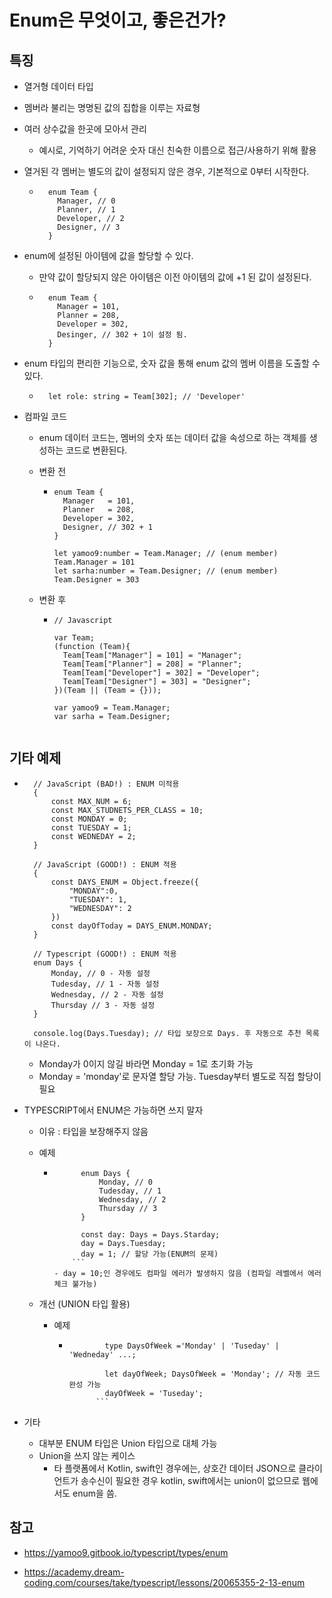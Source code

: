 # Enum은 무엇이고, 좋은건가?

## 특징

- 열거형 데이터 타입
- 멤버라 불리는 명명된 값의 집합을 이루는 자료형
- 여러 상수값을 한곳에 모아서 관리
  - 예시로, 기억하기 어려운 숫자 대신 친숙한 이름으로 접근/사용하기 위해 활용
- 열거된 각 멤버는 별도의 값이 설정되지 않은 경우, 기본적으로 0부터 시작한다.

  - ```
      enum Team {
        Manager, // 0
        Planner, // 1
        Developer, // 2
        Designer, // 3
      }
    ```

- enum에 설정된 아이템에 값을 할당할 수 있다.
  - 만약 값이 할당되지 않은 아이템은 이전 아이템의 값에 +1 된 값이 설정된다.

  - ```
      enum Team {
        Manager = 101,
        Planner = 208,
        Developer = 302,
        Desinger, // 302 + 1이 설정 됨.
      }
    ```

- enum 타입의 편리한 기능으로, 숫자 값을 통해 enum 값의 멤버 이름을 도출할 수 있다.

  - ```
      let role: string = Team[302]; // 'Developer'
    ```

- 컴파일 코드
  - enum 데이터 코드는, 멤버의 숫자 또는 데이터 값을 속성으로 하는 객체를 생성하는 코드로 변환된다.
  - 변환 전

    - ```
      enum Team {
        Manager   = 101,
        Planner   = 208,
        Developer = 302,
        Designer, // 302 + 1
      }

      let yamoo9:number = Team.Manager; // (enum member) Team.Manager = 101
      let sarha:number = Team.Designer; // (enum member) Team.Designer = 303
      ```

  - 변환 후

    - ```
      // Javascript

      var Team;
      (function (Team){
        Team[Team["Manager"] = 101] = "Manager";
        Team[Team["Planner"] = 208] = "Planner";
        Team[Team["Developer"] = 302] = "Developer";
        Team[Team["Designer"] = 303] = "Designer";
      })(Team || (Team = {}));

      var yamoo9 = Team.Manager;
      var sarha = Team.Designer;
    ```

## 기타 예제

- ```
    // JavaScript (BAD!) : ENUM 미적용
    {
        const MAX_NUM = 6;
        const MAX_STUDNETS_PER_CLASS = 10;
        const MONDAY = 0;
        const TUESDAY = 1;
        const WEDNEDAY = 2;
    }

    // JavaScript (GOOD!) : ENUM 적용
    {
        const DAYS_ENUM = Object.freeze({
            "MONDAY":0,
            "TUESDAY": 1,
            "WEDNESDAY": 2
        })
        const dayOfToday = DAYS_ENUM.MONDAY;
    }

    // Typescript (GOOD!) : ENUM 적용
    enum Days {
        Monday, // 0 - 자동 설정
        Tudesday, // 1 - 자동 설정
        Wednesday, // 2 - 자동 설정
        Thursday // 3 - 자동 설정
    }

    console.log(Days.Tuesday); // 타입 보장으로 Days. 후 자동으로 추천 목록이 나온다.
   ```

  - Monday가 0이지 않길 바라면 Monday = 1로 초기화 가능
  - Monday = 'monday'로 문자열 할당 가능. Tuesday부터 별도로 직접 할당이 필요
- TYPESCRIPT에서 ENUM은 가능하면 쓰지 말자
  - 이유 : 타입을 보장해주지 않음
  - 예제

    - ```
            enum Days {
                Monday, // 0
                Tudesday, // 1
                Wednesday, // 2
                Thursday // 3
            }

            const day: Days = Days.Starday; 
            day = Days.Tuesday;
            day = 1; // 할당 가능(ENUM의 문제)
          ```
      - day = 10;인 경우에도 컴파일 에러가 발생하지 않음 (컴파일 레벨에서 에러 체크 불가능)
  - 개선 (UNION 타입 활용)
    - 예제

      - ```
                type DaysOfWeek ='Monday' | 'Tuseday' | 'Wedneday' ...;

                let dayOfWeek; DaysOfWeek = 'Monday'; // 자동 코드 완성 가능
                dayOfWeek = 'Tuseday';
              ```

- 기타
  - 대부분 ENUM 타입은 Union 타입으로 대체 가능
  - Union을 쓰지 않는 케이스
    - 타 플랫폼에서 Kotlin, swift인 경우에는, 상호간 데이터 JSON으로 클라이언트가 송수신이 필요한 경우 kotlin, swift에서는 union이 없으므로 웹에서도 enum을 씀.

## 참고

- <https://yamoo9.gitbook.io/typescript/types/enum>

- <https://academy.dream-coding.com/courses/take/typescript/lessons/20065355-2-13-enum>

